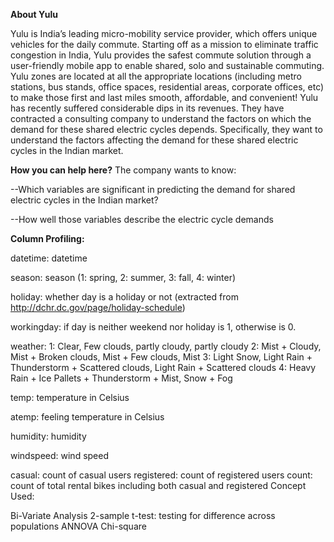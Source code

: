 **About Yulu**

Yulu is India’s leading micro-mobility service provider, which offers unique vehicles for the daily commute. Starting off as a mission to eliminate 
traffic congestion in India, Yulu provides the safest commute solution through a user-friendly mobile app to enable shared, solo and sustainable commuting.
Yulu zones are located at all the appropriate locations (including metro stations, bus stands, office spaces, residential areas, corporate offices, etc) 
to make those first and last miles smooth, affordable, and convenient!
Yulu has recently suffered considerable dips in its revenues. They have contracted a consulting company to understand the factors on which the demand for these
shared electric cycles depends. Specifically, they want to understand the factors affecting the demand for these shared electric cycles in the Indian market.

**How you can help here?**
The company wants to know:

--Which variables are significant in predicting the demand for shared electric cycles in the Indian market?

--How well those variables describe the electric cycle demands

**Column Profiling:**

datetime: datetime

season: season (1: spring, 2: summer, 3: fall, 4: winter)

holiday: whether day is a holiday or not (extracted from http://dchr.dc.gov/page/holiday-schedule)

workingday: if day is neither weekend nor holiday is 1, otherwise is 0.

weather:
1: Clear, Few clouds, partly cloudy, partly cloudy
2: Mist + Cloudy, Mist + Broken clouds, Mist + Few clouds, Mist
3: Light Snow, Light Rain + Thunderstorm + Scattered clouds, Light Rain + Scattered clouds
4: Heavy Rain + Ice Pallets + Thunderstorm + Mist, Snow + Fog

temp: temperature in Celsius

atemp: feeling temperature in Celsius

humidity: humidity

windspeed: wind speed

casual: count of casual users
registered: count of registered users
count: count of total rental bikes including both casual and registered
Concept Used:

Bi-Variate Analysis
2-sample t-test: testing for difference across populations
ANNOVA
Chi-square

